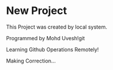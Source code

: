 # New Project

This Project was created by local system.

Programmed by Mohd Uvesh!git

Learning Github Operations Remotely!

Making Correction...
